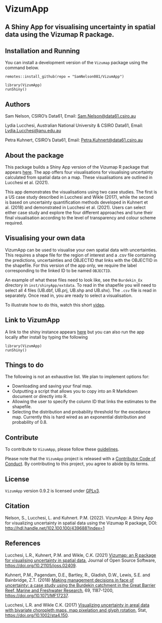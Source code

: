 
# VizumApp

## A Shiny App for visualising uncertainty in spatial data using the Vizumap R package.

## Installation and Running

You can install a development version of the `Vizumap` package using the
command below.

    remotes::install_github(repo = "SamNelson081/VizumApp")

    library(VizumApp)
    runShiny()

## Authors

Sam Nelson, CSIRO’s Data61, Email: <Sam.Nelson@data61.csiro.au>

Lydia Lucchesi, Australian National University & CSIRO Data61, Email:
<Lydia.Lucchesi@anu.edu.au>

Petra Kuhnert, CSIRO’s Data61, Email: <Petra.Kuhnert@data61.csiro.au>

## About the package

This package builds a Shiny App version of the Vizumap R package that
appears [here](https://github.com/lydialucchesi/Vizumap). The app offers
four visualisations for visualising uncertainty calculated from spatial
data on a map. These visualisations are outlined in Lucchesi et
al. (2021).

This app demonstrates the visualisations using two case studies. The
first is a US case study described in Lucchesi and Wikle (2017), while
the second is based on uncertainty quantification methods developed in
Kuhnert et al. (2018) and demonstrated in Lucchesi et al. (2021). Users
can select either case study and explore the four different approaches
and tune their final visualisation according to the level of
transparency and colour scheme required.

## Visualising your own data

VizumApp can be used to visualise your own spatial data with
uncertainties. This requires a shape file for the region of interest and
a .csv file containing the predictions, uncertainties and OBJECTID that
links with the OBJECTID in the shapefile. For this version of the app
only, we require the label corresponding to the linked ID to be named
`OBJECTID`.

An example of what these files need to look like, see the `Burdekin_Ex`
directory in `inst/shinyApp/extdata`. To read in the shapefile you will
need to select all 4 files (UB.dbf, UB.prj, UB.shp and UB.shx). The
`.csv` file is read in separately. Once read in, you are ready to select
a visualisation.

To illustrate how to do this, watch this short
[video](https://youtu.be/LkX59z99Bo4).

## Link to VizumApp

A link to the shiny instance appears
[here](https://shiny.csiro.au/VizumApp/) but you can also run the app
locally after install by typing the following

    library(VizumApp)
    runShiny()

## Things to do

The following is not an exhaustive list. We plan to implement options
for:

-   Downloading and saving your final map.
-   Outputting a script that allows you to copy into an R Markdown
    document or directly into R.
-   Allowing the user to specify the column ID that links the estimates
    to the shapefile.
-   Selecting the distribution and probability threshold for the
    excedance map. Currently this is hard wired as an exponential
    distribution and probability of 0.8.

## Contribute

To contribute to `VizumApp`, please follow these
[guidelines](CONTRIBUTING.md).

Please note that the `VizumApp` project is released with a [Contributor
Code of Conduct](CONDUCT.md). By contributing to this project, you agree
to abide by its terms.

## License

`VizumApp` version 0.9.2 is licensed under [GPLv3](LICENSE.md).

## Citation

Nelson, S., Lucchesi, L. and Kuhnert. P.M. (2022). VizumApp: A Shiny App
for visualizing uncertainty in spatial data using the Vizumap R package,
DOI: <http://hdl.handle.net/102.100.100/439688?index=1>

## References

Lucchesi, L.R., Kuhnert, P.M. and Wikle, C.K. (2021) [Vizumap: an R
package for visualising uncertainty in spatial
data](https://doi.org/10.21105/joss.02409), Journal of Open Source
Software, <https://doi.org/10.21105/joss.02409>.

Kuhnert, P.M., Pagendam, D.E., Bartley, R., Gladish, D.W., Lewis, S.E.
and Bainbridge, Z.T. (2018) [Making management decisions in face of
uncertainty: a case study using the Burdekin catchment in the Great
Barrier Reef, Marine and Freshwater
Research](https://publications.csiro.au/publications/#publication/PIcsiro:EP168206),
69, 1187-1200, <https://doi.org/10.1071/MF17237>.

Lucchesi, L.R. and Wikle C.K. (2017) [Visualizing uncertainty in areal
data with bivariate choropleth maps, map pixelation and glyph
rotation](http://faculty.missouri.edu/~wiklec/LucchesiWikle2017Stat),
Stat, <https://doi.org/10.1002/sta4.150>.
